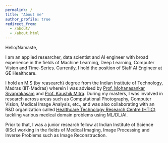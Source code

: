 ```yaml
---
permalink: /
title: "About me"
author_profile: true
redirect_from: 
  - /about/
  - /about.html
---
```

Hello/Namaste,

I am an applied researcher, data scientist and AI engineer with broad experience in the fields of Machine Learning, Deep Learning, Computer Vision and Time-Series. Currently, I hold the position of Staff AI Engineer at GE Healthcare. 

I hold an M.S (by reasearch) degree from the Indian Institute of Technology, Madras (IIT-Madras) wherein I was advised by [Prof. Mohanasankar Sivaprakasam](https://www.ee.iitm.ac.in/~mohan/index.html) and [Prof. Kaushik Mitra](https://www.ee.iitm.ac.in/kmitra/). During my masters, I was involved in research across areas such as Computational Photography, Computer Vision, Medical Image Analysis, etc., and was also collaborating with an R&D organization called [Healthcare Technology Research Centre (HTIC)](https://www.hticiitm.org/) tackling various medical domain problems using ML/DL/AI.

Prior to that, I was a junior research fellow at Indian Institute of Science (IISc) working in the fields of Medical Imaging, Image Processing and Inverse Problems such as Image Reconstruction.